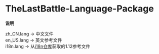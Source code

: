 # TheLastBattle-Language-Package

**说明**    

zh_CN.lang -> 中文文件     
en_US.lang -> 英文参考文件    
i18n.lang -> 从[i18n仓库](https://github.com/CFPAOrg/Minecraft-Mod-Language-Package)获取的1.12参考文件  
